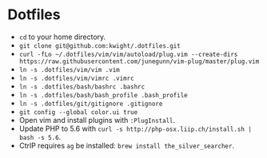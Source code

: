 # Dotfiles

* `cd` to your home directory.
* `git clone git@github.com:kwight/.dotfiles.git`
* `curl -fLo ~/.dotfiles/vim/vim/autoload/plug.vim --create-dirs https://raw.githubusercontent.com/junegunn/vim-plug/master/plug.vim`
* `ln -s .dotfiles/vim/vim .vim`
* `ln -s .dotfiles/vim/vimrc .vimrc`
* `ln -s .dotfiles/bash/bashrc .bashrc`
* `ln -s .dotfiles/bash/bash_profile .bash_profile`
* `ln -s .dotfiles/git/gitignore .gitignore`
* `git config --global color.ui true`
* Open vim and install plugins with `:PlugInstall`.
* Update PHP to 5.6 with `curl -s http://php-osx.liip.ch/install.sh | bash -s 5.6`.
* CtrlP requires `ag` be installed: `brew install the_silver_searcher`.
